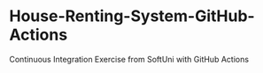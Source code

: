 # House-Renting-System-GitHub-Actions
Continuous Integration Exercise from SoftUni with GitHub Actions
